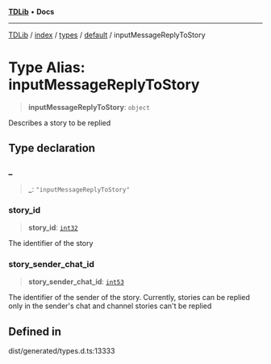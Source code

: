 [**TDLib**](../../../../../../README.md) • **Docs**

***

[TDLib](../../../../../../modules.md) / [index](../../../../../README.md) / [types](../../../README.md) / [default](../README.md) / inputMessageReplyToStory

# Type Alias: inputMessageReplyToStory

> **inputMessageReplyToStory**: `object`

Describes a story to be replied

## Type declaration

### \_

> **\_**: `"inputMessageReplyToStory"`

### story\_id

> **story\_id**: [`int32`](int32-1.md)

The identifier of the story

### story\_sender\_chat\_id

> **story\_sender\_chat\_id**: [`int53`](int53-1.md)

The identifier of the sender of the story. Currently, stories can be replied only in the sender's chat and channel stories can't be replied

## Defined in

dist/generated/types.d.ts:13333
